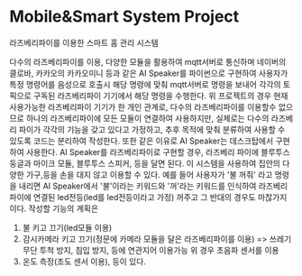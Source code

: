 # Mobile&Smart System Project

라즈베리파이를 이용한 스마트 홈 관리 시스템

다수의 라즈베리파이를 이용, 다양한 모듈을 활용하여 mqtt서버로 통신하며
네이버의 클로바, 카카오의 카카오미니 등과 같은 AI Speaker를 파이썬으로 구현하여
사용자가 특정 명령어를 음성으로 호출시 해당 명령에 맞춰 mqtt서버로 명령을 보내어
각각의 토픽으로 구독된 라즈베리파이 기기에서 해당 명령을 수행한다.
위 프로젝트의 경우 현재 사용가능한 라즈베리파이 기기가 한 개인 관계로, 다수의 라즈베리파이를 이용할수 없으므로 하나의 라즈베리파이에 
모든 모듈이 연결하여 사용하지만, 실제로는 다수의 라즈베리 파이가 각각의 기능을 갖고 있다고 가정하고, 추후 목적에 맞춰 분류하여 사용할 수 있도록 코드는 분리하여 작성한다.
또한 같은 이유로 AI Speaker는 데스크탑에서 구현하여 사용한다.
AI Speaker를 라즈베리파이로 구현할 경우, 라즈베리 파이에 블루투스 둥글과 마이크 모듈, 블루투스 스피커, 등을 달면 된다. 
이 시스템을 사용하여 집안의 다양한 가구,등을 손을 대지 않고 이용할 수 있다. 
예를 들어 사용자가 '불 꺼줘' 라고 명령을 내리면 AI Speaker에서 '불'이라는 키워드와 '꺼'라는
키워드를 인식하여 라즈베리파이에 연결된 led전등(led를 led전등이라고 가정) 꺼주고 그 반대의 경우도 마찮가지이다. 
작성할 기능의 계획은 
1. 불 키고 끄기(led모듈 이용) 
2. 감시카메라 키고 끄기(정문에 카메라 모듈을 달은 라즈베리파이를 이용) => 쓰레기 무단 투척 방지, 침입 방지, 등에 연관지어 이용가능 위 경우 초음파 센서를 이용
3. 온도 측정(조도 센서 이용), 등이 있다.
